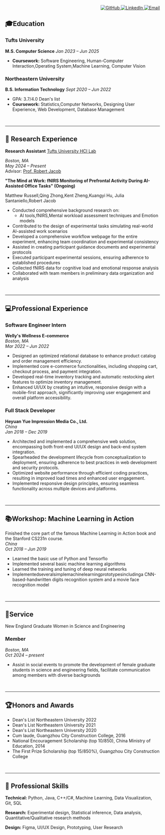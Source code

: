 ---
---
<div style="text-align: right;">
  <a href="https://github.com/qingzhong066">
    <img src="https://img.shields.io/badge/-GitHub-000?style=social&logo=github" alt="GitHub">
  </a>
  
  <a href="https://www.linkedin.com/in/qingzhong/">
    <img src="https://img.shields.io/badge/-LinkedIn-0077B5?style=social&logo=linkedin" alt="LinkedIn">
  </a>

  <a href="mailto:qzhong02@tufts.edu">
    <img src="https://img.shields.io/badge/-Email-D14836?style=social&logo=gmail" alt="Email">
  </a>
</div>

## 🎓Education

### Tufts University
**M.S. Computer Science**
*Jan 2023 – Jun 2025*

- **Coursework:** Software Engineering, Human-Computer Interaction,Operating System,Machine Learning, Computer Vision

### Northeastern University

**B.S. Information Technology**
*Sept 2020 – Jun 2022*

- GPA: 3.7/4.0  Dean's list
- **Coursework:**  Statistics,Computer Networks, Designing User Experience, Web Development, Database Management

&nbsp;

***

## 📑 Research Experience

**Research Assistant** [Tufts University HCI Lab](https://tufts-hci-lab.github.io/)

*Boston, MA*  
*May 2024 – Present*  
Advisor: [Prof. Robert Jacob](https://scholar.google.com/citations?user=FWjqglcAAAAJ&hl=en)

**"The Mind at Work: fNIRS Monitoring of Prefrontal Activity During AI-Assisted Office Tasks" (Ongoing)**

Matthew Russell,Qing Zhong,Kent Zheng,Kuangyi Hu, Julia Santaniello,Robert Jacob
- Conducted comprehensive background research on:
  - AI tools,fNIRS,Mental workload assessment techniques and Emotion models 
- Contributed to the design of experimental tasks simulating real-world AI-assisted work scenarios
- Developed a comprehensive workflow webpage for the entire experiment, enhancing team coordination and experimental consistency
- Assisted in creating participant guidance documents and experimental protocols
- Executed participant experimental sessions, ensuring adherence to established procedures
- Collected fNIRS data for cognitive load and emotional response analysis
- Collaborated with team members in preliminary data organization and analysis

&nbsp;

***

## 💻Professional Experience

### Software Engineer Intern
**Welly's Wellness E-commerce**  
*Boston, MA*  
*Mar 2022 – Jun 2022*

- Designed an optimized relational database to enhance product catalog and order management efficiency.
- Implemented core e-commerce functionalities, including shopping cart, checkout process, and payment integration.
- Developed real-time inventory tracking and automatic restocking alert features to optimize inventory management.
- Enhanced UI/UX by creating an intuitive, responsive design with a mobile-first approach, significantly improving user engagement and overall platform accessibility.

### Full Stack Developer
**Heyuan Yue Impression Media Co., Ltd.**  
*China*  
*Jan 2018 – Dec 2019*

- Architected and implemented a comprehensive web solution, encompassing both front-end UI/UX design and back-end system integration.
- Spearheaded the development lifecycle from conceptualization to deployment, ensuring adherence to best practices in web development and security protocols.
- Optimized website performance through efficient coding practices, resulting in improved load times and enhanced user engagement.
- Implemented responsive design principles, ensuring seamless functionality across multiple devices and platforms.

&nbsp;

***

## 📚Workshop: Machine Learning in Action
Finished the core part of the famous Machine Learning in Action book and the Stanford CS231n course.<br>
*China*  
*Oct 2018 – Jun 2019*
- Learned the basic use of Python and Tensorflo
- Implemented several basic machine learning algorithms
- Learned the training and tuning of deep neural networks
- Implementedseveralsimplemachinelearningprototypesincludinga CNN-based-handwritten
digits recognition system and a movie face recognition model


&nbsp;

***

## 🤝Service

New England Graduate Women in Science and Engineering
### Member
*Boston, MA*  
*Oct 2024 – present*

- Assist in social events to promote the development of female graduate students in science and engineering fields, facilitate communication among members with diverse backgrounds
 
&nbsp;

***

## 🏆Honors and Awards
- Dean's List Northeastern University 2022
- Dean's List Northeastern University 2021
- Dean's List Northeastern University 2020
- Cum laude, Guangzhou City Construction College, 2016
- National Encouragement Scholarship (top 10/850), China Ministry of Education, 2014
- The First Prize Scholarship (top 15/850%), Guangzhou City Construction College

&nbsp;

***

## 🦾 Professional Skills

**Technical:** Python, Java, C++/C#, Machine Learning, Data Visualization, Git, SQL

**Research:** Experimental design, Statistical inference, Data analysis, Quantitative/Qualitative research methods

**Design:** Figma, UI/UX Design, Prototyping, User Research